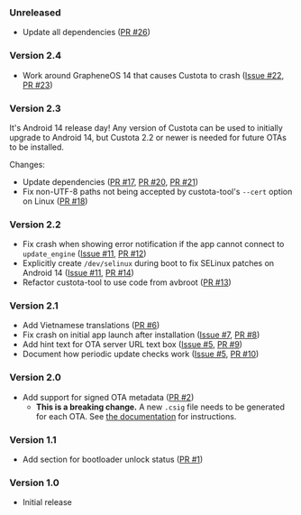 <!--
    When adding new changelog entries, use [Issue #0] to link to issues and
    [PR #0] to link to pull requests. Then run:

        ./gradlew changelogUpdateLinks

    to update the actual links at the bottom of the file.
-->

### Unreleased

* Update all dependencies ([PR #26])

### Version 2.4

* Work around GrapheneOS 14 that causes Custota to crash ([Issue #22], [PR #23])

### Version 2.3

It's Android 14 release day! Any version of Custota can be used to initially upgrade to Android 14, but Custota 2.2 or newer is needed for future OTAs to be installed.

Changes:

* Update dependencies ([PR #17], [PR #20], [PR #21])
* Fix non-UTF-8 paths not being accepted by custota-tool's `--cert` option on Linux ([PR #18])

### Version 2.2

* Fix crash when showing error notification if the app cannot connect to `update_engine` ([Issue #11], [PR #12])
* Explicitly create `/dev/selinux` during boot to fix SELinux patches on Android 14 ([Issue #11], [PR #14])
* Refactor custota-tool to use code from avbroot ([PR #13])

### Version 2.1

* Add Vietnamese translations ([PR #6])
* Fix crash on initial app launch after installation ([Issue #7], [PR #8])
* Add hint text for OTA server URL text box ([Issue #5], [PR #9])
* Document how periodic update checks work ([Issue #5], [PR #10])

### Version 2.0

* Add support for signed OTA metadata ([PR #2])
    * **This is a breaking change.** A new `.csig` file needs to be generated for each OTA. See [the documentation](./README.md#ota-server) for instructions.

### Version 1.1

* Add section for bootloader unlock status ([PR #1])

### Version 1.0

* Initial release

<!-- Do not manually edit the lines below. Use `./gradlew changelogUpdateLinks` to regenerate. -->
[Issue #5]: https://github.com/chenxiaolong/Custota/issues/5
[Issue #7]: https://github.com/chenxiaolong/Custota/issues/7
[Issue #11]: https://github.com/chenxiaolong/Custota/issues/11
[Issue #22]: https://github.com/chenxiaolong/Custota/issues/22
[PR #1]: https://github.com/chenxiaolong/Custota/pull/1
[PR #2]: https://github.com/chenxiaolong/Custota/pull/2
[PR #6]: https://github.com/chenxiaolong/Custota/pull/6
[PR #8]: https://github.com/chenxiaolong/Custota/pull/8
[PR #9]: https://github.com/chenxiaolong/Custota/pull/9
[PR #10]: https://github.com/chenxiaolong/Custota/pull/10
[PR #12]: https://github.com/chenxiaolong/Custota/pull/12
[PR #13]: https://github.com/chenxiaolong/Custota/pull/13
[PR #14]: https://github.com/chenxiaolong/Custota/pull/14
[PR #17]: https://github.com/chenxiaolong/Custota/pull/17
[PR #18]: https://github.com/chenxiaolong/Custota/pull/18
[PR #20]: https://github.com/chenxiaolong/Custota/pull/20
[PR #21]: https://github.com/chenxiaolong/Custota/pull/21
[PR #23]: https://github.com/chenxiaolong/Custota/pull/23
[PR #26]: https://github.com/chenxiaolong/Custota/pull/26
